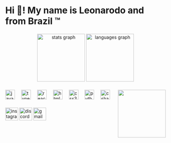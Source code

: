<h1 align="left">Hi 👋! My name is Leonarodo and  from Brazil ™</h1>

###

<div align="center">
  <img src="https://github-readme-stats.vercel.app/api?username=Leonardo027&hide_title=false&hide_rank=false&show_icons=true&include_all_commits=true&count_private=true&disable_animations=false&theme=dracula&locale=pt-br&hide_border=false" height="150" alt="stats graph"  />
  <img src="https://github-readme-stats.vercel.app/api/top-langs?username=Leonardo027&locale=pt-br&hide_title=false&layout=compact&card_width=320&langs_count=5&theme=dracula&hide_border=false" height="150" alt="languages graph"  />
</div>

###

<img align="right" height="150" src="https://imgs.search.brave.com/m1uB0xX3jFknyBd7tyF-t189Pepr_CV95PAp_4vI0kM/rs:fit:500:0:1:0/g:ce/aHR0cHM6Ly9tZWRp/YS5nZXR0eWltYWdl/cy5jb20vaWQvODEx/MzEzODA0L3Bob3Rv/L2F5cnRvbi1zZW5u/YS1tY2xhcmVuLWhv/bmRhLW1wNC00LWdy/YW5kLXByaXgtb2Yt/Z2VybWFueS1ob2Nr/ZW5oZWltcmluZy0y/NC1qdWx5LTE5ODgu/anBnP3M9NjEyeDYx/MiZ3PTAmaz0yMCZj/PVh6b1MxVTlsZTZj/dW1SdmJYQlJpQTBw/bUE1NTE2YnZpaUpR/SEo5UGZ1cDA9"  />

###

<div align="left">
  <img src="https://cdn.jsdelivr.net/gh/devicons/devicon/icons/javascript/javascript-original.svg" height="30" alt="javascript logo"  />
  <img width="12" />
  <img src="https://cdn.jsdelivr.net/gh/devicons/devicon/icons/typescript/typescript-original.svg" height="30" alt="typescript logo"  />
  <img width="12" />
  <img src="https://cdn.jsdelivr.net/gh/devicons/devicon/icons/react/react-original.svg" height="30" alt="react logo"  />
  <img width="12" />
  <img src="https://cdn.jsdelivr.net/gh/devicons/devicon/icons/html5/html5-original.svg" height="30" alt="html5 logo"  />
  <img width="12" />
  <img src="https://cdn.jsdelivr.net/gh/devicons/devicon/icons/css3/css3-original.svg" height="30" alt="css3 logo"  />
  <img width="12" />
  <img src="https://cdn.jsdelivr.net/gh/devicons/devicon/icons/python/python-original.svg" height="30" alt="python logo"  />
  <img width="12" />
  <img src="https://cdn.jsdelivr.net/gh/devicons/devicon/icons/csharp/csharp-original.svg" height="30" alt="csharp logo"  />
</div>

###

<div align="left">
  <img src="https://img.shields.io/static/v1?message=Instagram&logo=instagram&label=&color=E4405F&logoColor=white&labelColor=&style=flat" height="40" alt="instagram logo"  />
  <img src="https://img.shields.io/static/v1?message=Discord&logo=discord&label=&color=7289DA&logoColor=white&labelColor=&style=flat" height="40" alt="discord logo"  />
  <img src="https://img.shields.io/static/v1?message=Gmail&logo=gmail&label=&color=D14836&logoColor=white&labelColor=&style=flat" height="40" alt="gmail logo"  />
</div>

###

<br clear="both">

###
